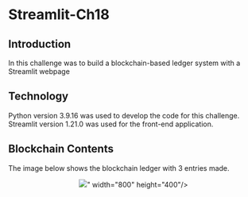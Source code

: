# Streamlit-Ch18 

## Introduction
In this challenge was to build a blockchain-based ledger system with a Streamlit webpage

## Technology
Python version 3.9.16 was used to develop the code for this challenge. 
Streamlit version 1.21.0 was used for the front-end application. 

## Blockchain Contents

The image below shows the blockchain ledger with 3 entries made.

<p style="text-align:center;"><img src="/Users/lovedeepsingh/Desktop/CH_18/Streamlit-Ch18/screenshot.jpeg"/>" width="800" height="400"/></p>


